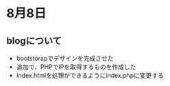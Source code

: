 # 8月8日
## blogについて
+ bootstorapでデザインを完成させた  
+ 追加で、PHPでIPを取得するものを作成した
+ index.htmlを処理ができるようにindex.phpに変更する